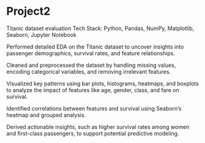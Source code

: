 # Project2
Titanic dataset evaluation
Tech Stack: Python, Pandas, NumPy, Matplotlib, Seaborn, Jupyter Notebook

Performed detailed EDA on the Titanic dataset to uncover insights into passenger demographics, survival rates, and feature relationships.

Cleaned and preprocessed the dataset by handling missing values, encoding categorical variables, and removing irrelevant features.

Visualized key patterns using bar plots, histograms, heatmaps, and boxplots to analyze the impact of features like age, gender, class, and fare on survival.

Identified correlations between features and survival using Seaborn’s heatmap and grouped analysis.

Derived actionable insights, such as higher survival rates among women and first-class passengers, to support potential predictive modeling.

